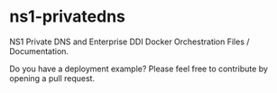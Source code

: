 # ns1-privatedns
NS1 Private DNS and Enterprise DDI Docker Orchestration Files / Documentation. 

Do you have a deployment example? Please feel free to contribute by opening a pull request.
